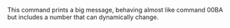 This command prints a big message, behaving almost like command  00BA  but includes a number that can dynamically change.